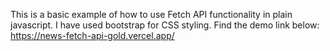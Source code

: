 This is a basic example of how to use Fetch API functionality in plain javascript.
I have used bootstrap for CSS styling.
Find the demo link below:
https://news-fetch-api-gold.vercel.app/
